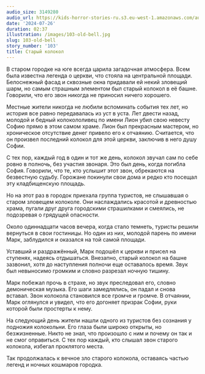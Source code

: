 ```yaml
---
audio_size: 3149280
audio_url: https://kids-horror-stories-ru.s3.eu-west-1.amazonaws.com/audio/103-old-bell.mp3
date: '2024-07-26'
duration: 02:37
illustration: /images/103-old-bell.jpg
slug: 103-old-bell
story_number: '103'
title: Старый колокол
---
```


В старом городке на юге всегда царила загадочная атмосфера. Всем была известна легенда о церкви, что стояла на центральной площади. Белоснежный фасад и сквозные окна придавали ей некий зловещий шарм, но самым страшным элементом был старый колокол в её башне. Говорили, что его звон никогда не приносил ничего хорошего.

Местные жители никогда не любили вспоминать события тех лет, но история все равно передавалась из уст в уста. Лет двести назад, молодой и бедный колокололивец по имени Лион убил свою невесту Софию прямо в этом самом храме. Лион был прекрасным мастером, но хроническое отсутствие денег привело его к отчаянию. Считается, что он произвел последний колокол для этой церкви, заключив в него душу Софии.

С тех пор, каждый год в один и тот же день, колокол звучал сам по себе ровно в полночь, без участия звонаря. Это был день, когда погибла София. Говорили, что те, кто услышит этот звон, обрекаются на безвестную судьбу. Горожане покинули свои дома и редко кто посещал эту кладбищенскую площадь.

Но на этот раз в городок приехала группа туристов, не слышавшая о старом зловещем колоколе. Они наслаждались красотой и древностью храма, пугали друг друга городскими страшилками и смеялись, не подозревая о грядущей опасности.

Около одиннадцати часов вечера, когда стало темнеть, туристы решили вернуться в свои гостиницы. Но один из них, молодой парень по имени Марк, заблудился и оказался на той самой площади.

Уставший и раздражённый, Марк подошёл к церкви и присел на ступенях, надеясь отдышаться. Внезапно, старый колокол на башне зазвонил, хотя до наступления полночи еще оставалось время. Звук был невыносимо громким и словно разрезал ночную тишину.

Марк побежал прочь в страхе, но звук преследовал его, словно демоническая музыка. Его шаги замедлялись, он падал и снова вставал. Звон колокола становился все громче и громче. В отчаянии, Марк оглянулся и увидел, что его догоняет призрак Софии, руки которой были простерты к нему.

На следующий день жители нашли одного из туристов без сознания у подножия колокольни. Его глаза были широко открыты, но безжизненные. Никто не знал, что произошло с ним и почему он так и не смог оправиться. С тех пор каждый, кто слышал звон старого колокола, избегал проклятого места.

Так продолжалась к вечное зло старого колокола, оставаясь частью легенд и ночных кошмаров городка.